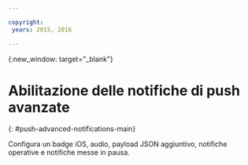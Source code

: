 ```yaml
---

copyright:
 years: 2015, 2016

---
```


{:new_window: target="_blank"}
# Abilitazione delle notifiche di push avanzate
{: #push-advanced-notifications-main}

Configura un badge iOS, audio, payload JSON aggiuntivo, notifiche operative e notifiche messe in pausa.
